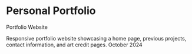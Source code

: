 # Personal Portfolio
 Portfolio Website

Responsive portfolio website showcasing a home page, previous projects, contact information, and art credit pages. 
October 2024
